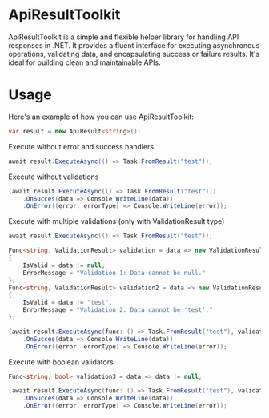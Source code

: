 ﻿# ApiResultToolkit
 
ApiResultToolkit is a simple and flexible helper library for handling API responses in .NET. It provides a fluent interface for executing asynchronous operations, validating data, and encapsulating success or failure results. It's ideal for building clean and maintainable APIs.

# Usage

Here's an example of how you can use ApiResultToolkit:

```cs
var result = new ApiResult<string>();
```

Execute without error and success handlers
```cs
await result.ExecuteAsync(() => Task.FromResult("test"));
```

Execute without validations
```cs
(await result.ExecuteAsync(() => Task.FromResult("test")))
    .OnSucces(data => Console.WriteLine(data))
    .OnError((error, errorType) => Console.WriteLine(error));
```

Execute with multiple validations (only with ValidationResult type)
```cs
await result.ExecuteAsync(() => Task.FromResult("test"));

Func<string, ValidationResult> validation = data => new ValidationResult
{
    IsValid = data != null,
    ErrorMessage = "Validation 1: Data cannot be null."
};
Func<string, ValidationResult> validation2 = data => new ValidationResult
{
    IsValid = data != "test",
    ErrorMessage = "Validation 2: Data cannot be 'test'."
};

(await result.ExecuteAsync(func: () => Task.FromResult("test"), validation, validation2))
    .OnSucces(data => Console.WriteLine(data))
    .OnError((error, errorType) => Console.WriteLine(error));
```

Execute with boolean validators
```cs
Func<string, bool> validation3 = data => data != null;

(await result.ExecuteAsync(func: () => Task.FromResult("test"), validation3))
    .OnSucces(data => Console.WriteLine(data))
    .OnError((error, errorType) => Console.WriteLine(error));
```
